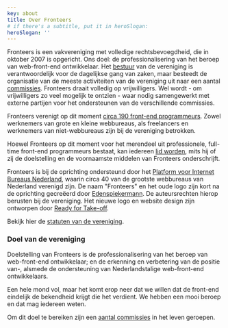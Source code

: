 ```yaml
---
key: about
title: Over Fronteers
# if there's a subtitle, put it in heroSlogan:
heroSlogan: ''
---
```


Fronteers is een vakvereniging met volledige rechtsbevoegdheid, die in oktober 2007 is opgericht. Ons doel: de professionalisering van het beroep van web-front-end ontwikkelaar. Het [bestuur](/nl/vereniging/bestuur) van de vereniging is verantwoordelijk voor de dagelijkse gang van zaken, maar besteedt de organisatie van de meeste activiteiten van de vereniging uit naar een aantal [commissies](/nl/vereniging/commissies). Fronteers draait volledig op vrijwilligers. Wel wordt - om vrijwilligers zo veel mogelijk te ontzien - waar nodig samengewerkt met externe partijen voor het ondersteunen van de verschillende commissies.

Fronteers verenigt op dit moment [circa 190 front-end programmeurs](/nl/leden). Zowel werknemers van grote en kleine webbureaus, als freelancers en werknemers van niet-webbureaus zijn bij de vereniging betrokken.

Hoewel Fronteers op dit moment voor het merendeel uit professionele, full-time front-end programmeurs bestaat, kan iedereen [lid worden](/nl/word-lid), mits hij of zij de doelstelling en de voornaamste middelen van Fronteers onderschrijft.

Fronteers is bij de oprichting ondersteund door het [Platform voor Internet Bureaus Nederland](https://dutchdigitalagencies.com/), waarin circa 40 van de grootste webbureaus van Nederland verenigd zijn. De naam "Fronteers" en het oude logo zijn kort na de oprichting gecreëerd door [Edenspiekermann](http://www.edenspiekermann.com/). De auteursrechten hierop berusten bij de vereniging. Het nieuwe logo en website design zijn ontworpen door [Ready for Take-off](https://rfto.nl/).

Bekijk hier de [statuten van de vereniging](/nl/vereniging/statuten).

### Doel van de vereniging

Doelstelling van Fronteers is de professionalisering van het beroep van web-front-end ontwikkelaar; en de erkenning en verbetering van de positie van-, alsmede de ondersteuning van Nederlandstalige web-front-end ontwikkelaars.

Een hele mond vol, maar het komt erop neer dat we willen dat de front-end eindelijk de bekendheid krijgt die het verdient. We hebben een mooi beroep en dat mag iedereen weten.

Om dit doel te bereiken zijn een [aantal commissies](/nl/vereniging/commissies) in het leven geroepen.
